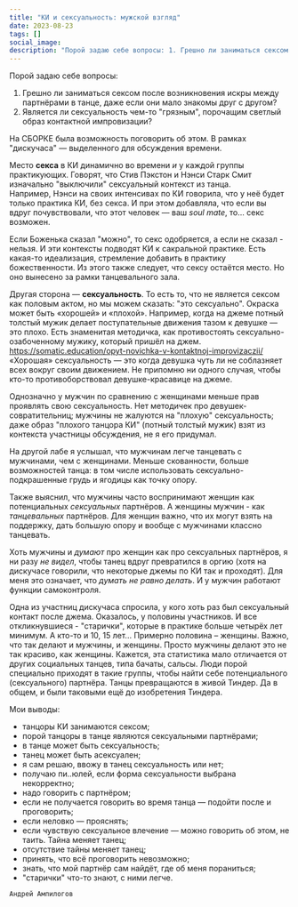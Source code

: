 ```yaml
---
title: "КИ и сексуальность: мужской взгляд"
date: 2023-08-23
tags: []
social_image:
description: "Порой задаю себе вопросы: 1. Грешно ли заниматься сексом после возникновения искры между партнёрами в танце, даже если они мало знакомы друг с другом?&nbsp;..."
---
```


Порой задаю себе вопросы:
1. Грешно ли заниматься сексом после возникновения искры между партнёрами в танце, даже если они мало знакомы друг с другом?    
2. Является ли сексуальность чем-то "грязным", порочащим светлый образ контактной импровизации? 

На СБОРКЕ была возможность поговорить об этом. В рамках "дискучаса" — выделенного для обсуждения времени.

Место **секса** в КИ динамично во времени *и* у каждой группы практикующих. Говорят, что Стив Пэкстон и Нэнси Старк Смит изначально "выключили" сексуальный контекст из танца.   
Например, Нэнси на своих интенсивах по КИ говорила, что у неё будет только практика КИ, без секса. И при этом добавляла, что если вы вдруг почувствовали, что этот человек — ваш *soul mate*, то... секс возможен.

Если Боженька сказал "можно", то секс одобряется, а если не сказал - нельзя.
И эти контексты подводят КИ к сакральной практике. Есть какая-то идеализация, стремление добавить в практику божественности. 
Из этого также следует, что сексу остаётся место. Но оно вынесено за рамки танцевального зала.

Другая сторона — **сексуальность**. То есть то, что не является сексом как половым актом, но мы можем сказать: "это сексуально". Окраска может быть «хорошей» и «плохой». Например, когда на джеме потный толстый мужик делает поступательные движения тазом к девушке — это плохо. Есть знаменитая методичка, как противостоять сексуально-озабоченному мужику, который пришёл на джем. https://somatic.education/opyt-novichka-v-kontaktnoj-improvizaczii/ «Хорошая» сексуальность — это когда девушка чуть ли не соблазняет всех вокруг своим движением. Не припомню ни одного случая, чтобы кто-то противоборствовал девушке-красавице на джеме.

Однозначно у мужчин по сравнению с женщинами меньше прав проявлять свою сексуальность. Нет методичек про девушек-совратительниц; мужчины не жалуются на "плохую" сексуальность; даже образ "плохого танцора КИ" (потный толстый мужик) взят из контекста участницы обсуждения, не я его придумал.

На другой лабе я услышал, что мужчинам легче танцевать с мужчинами, чем с женщинами. Меньше скованности, больше возможностей танца: в том числе использовать сексуально-подкрашенные грудь и ягодицы как точку опору.

Также выяснил, что мужчины часто воспринимают женщин как потенциальных *сексуальных* партнёров. А женщины мужчин - как *танцевальных* партнёров. Для женщин важно, что их могут взять на поддержку, дать большую опору и вообще с мужчинами классно танцевать.

Хоть мужчины и *думают* про женщин как про сексуальных партнёров, я ни разу *не видел*, чтобы танец вдруг превратился в оргию (хотя на дискучасе говорили, что некоторые джемы по КИ так и проходят).
Для меня это означает, что *думать не равно делать*. И у мужчин работают функции самоконтроля.

Одна из участниц дискучаса спросила, у кого хоть раз был сексуальный контакт после джема. Оказалось, у половины участников. И все откликнувшиеся - "старички", которые в практике больше четырёх лет минимум. А кто-то и 10, 15 лет... Примерно половина – женщины. Важно, что так делают и мужчины, и женщины. Просто мужчины делают это не так красиво, как женщины.
Кажется, эта статистика мало отличается от других социальных танцев, типа бачаты, сальсы. Люди порой специально приходят в такие группы, чтобы найти себе потенциального (сексуального) партнёра. 
Танцы превращаются в живой Тиндер. Да в общем, и были таковыми ещё до изобретения Тиндера.

Мои выводы:
* танцоры КИ занимаются сексом;
* порой танцоры в танце являются сексуальными партнёрами;
* в танце может быть сексуальность;
* танец может быть асексуален;
* я сам решаю, ввожу в танец сексуальность или нет;
* получаю пи..юлей, если форма сексуальности выбрана некорректно;
* надо говорить с партнёром;
* если не получается говорить во время танца — подойти после и проговорить;
* если неловко — прояснять;
* если чувствую сексуальное влечение — можно говорить об этом, не таить. Тайна меняет танец;
* отсутствие тайны меняет танец;
* принять, что всё проговорить невозможно;
* знать, что мой партнёр сам найдёт, где об меня пораниться; 
* "старички" что-то знают, с ними легче.

```Андрей Ампилогов```